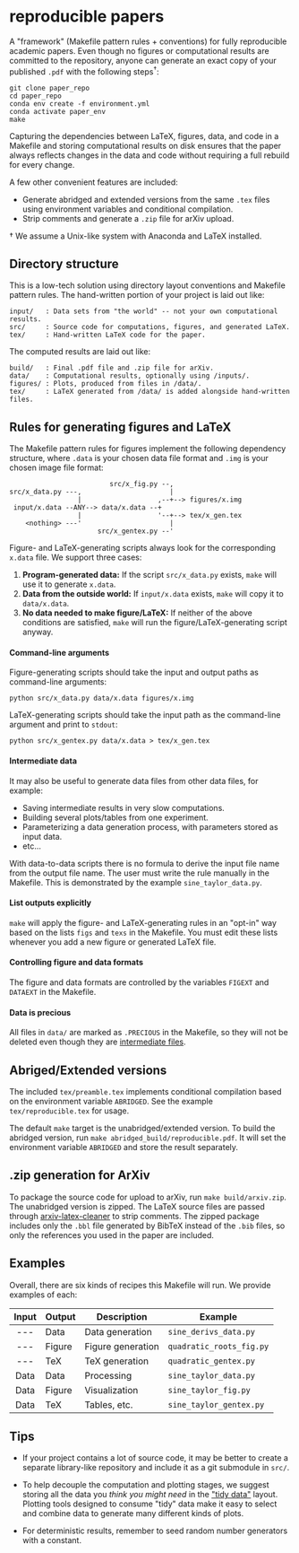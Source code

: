 # reproducible papers

A "framework" (Makefile pattern rules + conventions) for fully reproducible academic papers.
Even though no figures or computational results are committed to the repository,
anyone can generate an exact copy of your published `.pdf` with the following steps<sup>†</sup>:

	git clone paper_repo
	cd paper_repo
	conda env create -f environment.yml
	conda activate paper_env
	make

Capturing the dependencies between LaTeX, figures, data, and code in a Makefile
and storing computational results on disk
ensures that the paper always reflects changes in the data and code
without requiring a full rebuild for every change.

A few other convenient features are included:

- Generate abridged and extended versions from the same `.tex` files
  using environment variables and conditional compilation.
- Strip comments and generate a `.zip` file for arXiv upload.

† We assume a Unix-like system with Anaconda and LaTeX installed.


## Directory structure

This is a low-tech solution using directory layout conventions and Makefile pattern rules.
The hand-written portion of your project is laid out like:

    input/   : Data sets from "the world" -- not your own computational results.
    src/     : Source code for computations, figures, and generated LaTeX.
    tex/     : Hand-written LaTeX code for the paper.

The computed results are laid out like:

    build/   : Final .pdf file and .zip file for arXiv.
    data/    : Computational results, optionally using /inputs/.
    figures/ : Plots, produced from files in /data/.
    tex/     : LaTeX generated from /data/ is added alongside hand-written files.


## Rules for generating figures and LaTeX

The Makefile pattern rules for figures implement the following dependency structure,
where `.data` is your chosen data file format
and `.img` is your chosen image file format:

                             src/x_fig.py --,
    src/x_data.py ---,                      |
                     |                   ,--+--> figures/x.img
     input/x.data --ANY--> data/x.data --+
                     |                   '--+--> tex/x_gen.tex
        <nothing> ---'                      |
                          src/x_gentex.py --'

Figure- and LaTeX-generating scripts always look for the
corresponding `x.data` file. We support three cases:

1) **Program-generated data:**
   If the script `src/x_data.py` exists, `make` will use it to generate `x.data`.
2) **Data from the outside world:**
   If `input/x.data` exists, `make` will copy it to `data/x.data`.
3) **No data needed to make figure/LaTeX:**
   If neither of the above conditions are satisfied,
   `make` will run the figure/LaTeX-generating script anyway.

#### Command-line arguments
Figure-generating scripts should take the input and output paths as command-line arguments:

    python src/x_data.py data/x.data figures/x.img

LaTeX-generating scripts should take the input path as the command-line argument and print to `stdout`:

    python src/x_gentex.py data/x.data > tex/x_gen.tex


#### Intermediate data
It may also be useful to generate data files from other data files, for example:

- Saving intermediate results in very slow computations.
- Building several plots/tables from one experiment.
- Parameterizing a data generation process, with parameters stored as input data.
- etc...

With data-to-data scripts there is no formula to derive the input file name from
the output file name. The user must write the rule manually in the Makefile.
This is demonstrated by the example `sine_taylor_data.py`.

#### List outputs explicitly
`make` will apply the figure- and LaTeX-generating rules in an "opt-in" way
based on the lists `figs` and `texs` in the Makefile. You must edit these
lists whenever you add a new figure or generated LaTeX file.

#### Controlling figure and data formats
The figure and data formats are controlled by the variables `FIGEXT` and
`DATAEXT` in the Makefile.

#### Data is precious
All files in `data/` are marked as `.PRECIOUS` in the Makefile, so they will
not be deleted even though they are
[intermediate files](https://www.gnu.org/software/make/manual/html_node/Chained-Rules.html).


## Abriged/Extended versions

The included `tex/preamble.tex` implements conditional compilation based on the
environment variable `ABRIDGED`. See the example `tex/reproducible.tex` for usage.

The default `make` target is the unabridged/extended version.
To build the abridged version, run `make abridged_build/reproducible.pdf`.
It will set the environment variable `ABRIDGED` and store the result separately.


## .zip generation for ArXiv

To package the source code for upload to arXiv, run `make build/arxiv.zip`.
The unabridged version is zipped. The LaTeX source files are passed through
[arxiv-latex-cleaner](https://github.com/google-research/arxiv-latex-cleaner)
to strip comments. The zipped package includes only the `.bbl` file generated
by BibTeX instead of the `.bib` files, so only the references you used in the
paper are included.


## Examples

Overall, there are six kinds of recipes this Makefile will run.
We provide examples of each:

| Input | Output | Description        | Example                  |
|:-----:|--------|--------------------|--------------------------|
| ---   | Data   | Data generation    | `sine_derivs_data.py`    |
| ---   | Figure | Figure generation  | `quadratic_roots_fig.py` |
| ---   | TeX    | TeX generation     | `quadratic_gentex.py`    |
| Data  | Data   | Processing         | `sine_taylor_data.py`    |
| Data  | Figure | Visualization      | `sine_taylor_fig.py`     |
| Data  | TeX    | Tables, etc.       | `sine_taylor_gentex.py`  |


## Tips

- If your project contains a lot of source code, it may be better to create a
  separate library-like repository and include it as a git submodule in `src/`.

- To help decouple the computation and plotting stages, we suggest storing all
  the data you *think you might need* in the
  ["tidy data"](https://tidyr.tidyverse.org/articles/tidy-data.html) layout.
  Plotting tools designed to consume "tidy" data make it easy to select and
  combine data to generate many different kinds of plots.

- For deterministic results,
  remember to seed random number generators with a constant.
